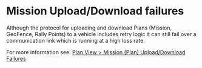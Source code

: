 # Mission Upload/Download failures

Although the protocol for uploading and download Plans (Mission, GeoFence, Rally Points) to a vehicle includes retry logic it can still fail over a communication link which is running at a high loss rate.

For more information see: [Plan View > Mission (Plan) Upload/Download Failures](../PlanView/PlanView.md#plan_transfer_fail)